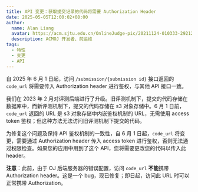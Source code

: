 ```yaml
---
title: API 变更：获取提交记录的代码将需要 Authorization Header
date: 2025-05-05T12:00:02+08:00
author:
  name: Alan Liang
  avatar: https://acm.sjtu.edu.cn/OnlineJudge-pic/20211124-010333-292122.png
  description: ACMOJ 开发者、前运维
tags:
  - 特性
  - 变更
  - API
---
```


自 2025 年 6 月 1 日起，访问 `/submission/{submission id}` 接口返回的 `code_url` 将需要传入 Authorization header 进行鉴权，与其他 API 接口一致。

<!--more-->

我们在 2023 年 2 月对评测后端进行了升级。旧评测机制下，提交的代码存储在数据库中，而新评测机制下，提交的代码存储在 s3 对象存储中。6 月 1 日前，`code_url` 返回的 URL 是 s3 对象存储中内嵌鉴权机制的 URL，无需使用 access token 鉴权；但这种方法无法访问旧评测机制下提交的代码。

为修复这个问题及保持 API 鉴权机制的一致性，自 6 月 1 日起，`code_url` 将变更，需要通过 Authorization header 传入 access token 进行鉴权，否则无法通过权限检查。如果您的应用中用到了这个 API，您将需要更改您的代码以传入此 header。

**注意**：此前，由于 OJ 后端服务器的错误配置，访问 `code_url` **不能**携带 Authorization header。这是一个 bug，现已修复；即日起，访问此 URL 时可以正常携带 Authorization。
